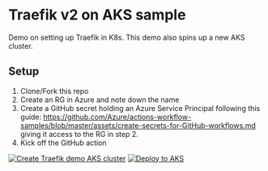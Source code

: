 # Traefik v2 on AKS sample

Demo on setting up Traefik in K8s. This demo also spins up a new AKS cluster.

## Setup

1. Clone/Fork this repo
2. Create an RG in Azure and note down the name
3. Create a GitHub secret holding an Azure Service Principal following this guide: <https://github.com/Azure/actions-workflow-samples/blob/master/assets/create-secrets-for-GitHub-workflows.md> giving it access to the RG in step 2.
4. Kick off the GitHub action

[![Create Traefik demo AKS cluster](https://github.com/fredrkl/traefik-k8s-setup/actions/workflows/workflow.yml/badge.svg)](https://github.com/fredrkl/traefik-k8s-setup/actions/workflows/workflow.yml)
[![Deploy to AKS](https://github.com/fredrkl/traefik-k8s-setup/actions/workflows/deploy-to-aks.yml/badge.svg)](https://github.com/fredrkl/traefik-k8s-setup/actions/workflows/deploy-to-aks.yml)